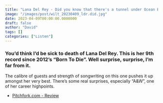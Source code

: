 ```yaml
---
title: "Lana Del Rey - Did you know that there's a tunnel under Ocean Blvd (2023)"
image: "/images/post/wilt_20230409_ldr.did.jpg"
date: 2023-04-09T00:00:00.0000000
draft: false
author: "David"
tags: []
categories: ["Listen"]
---
```

### You’d think I’d be sick to death of Lana Del Rey. This is her 9th record since 2012’s “Born To Die”. Well surprise, surprise, I’m far from it.

 The calibre of guests and strength of songwriting on this one pushes it up amongst her very best. There’s some real surprises, especially “A&W”, one of her career highpoints. 

-  [Pitchfork.com - Review](https://pitchfork.com/reviews/albums/lana-del-rey-did-you-know-that-theres-a-tunnel-under-ocean-blvd/)